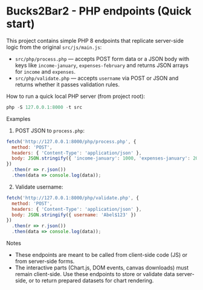 # Bucks2Bar2 - PHP endpoints (Quick start)

This project contains simple PHP 8 endpoints that replicate server-side logic from the original `src/js/main.js`:

- `src/php/process.php` — accepts POST form data or a JSON body with keys like `income-january`, `expenses-february` and returns JSON arrays for `income` and `expenses`.
- `src/php/validate.php` — accepts `username` via POST or JSON and returns whether it passes validation rules.

How to run a quick local PHP server (from project root):

```powershell
php -S 127.0.0.1:8000 -t src
```

Examples

1) POST JSON to `process.php`:

```javascript
fetch('http://127.0.0.1:8000/php/process.php', {
  method: 'POST',
  headers: { 'Content-Type': 'application/json' },
  body: JSON.stringify({ 'income-january': 1000, 'expenses-january': 200 })
})
  .then(r => r.json())
  .then(data => console.log(data));
```

2) Validate username:

```javascript
fetch('http://127.0.0.1:8000/php/validate.php', {
  method: 'POST',
  headers: { 'Content-Type': 'application/json' },
  body: JSON.stringify({ username: 'Abel$123' })
})
  .then(r => r.json())
  .then(data => console.log(data));
```

Notes

- These endpoints are meant to be called from client-side code (JS) or from server-side forms.
- The interactive parts (Chart.js, DOM events, canvas downloads) must remain client-side. Use these endpoints to store or validate data server-side, or to return prepared datasets for chart rendering.
